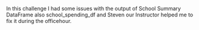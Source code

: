 In this challenge I had some issues with the output of School Summary DataFrame also school_spending_df and Steven our Instructor helped me to fix it during the officehour.
